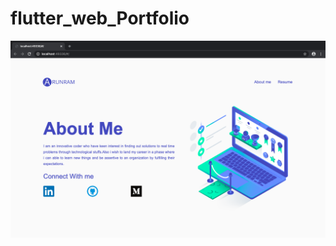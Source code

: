 # flutter_web_Portfolio
![Flutter web based portfolio](https://raw.githubusercontent.com/arunramarumugam25/flutter_web_Portfolio/master/Arunram%20Portfolio.png)
